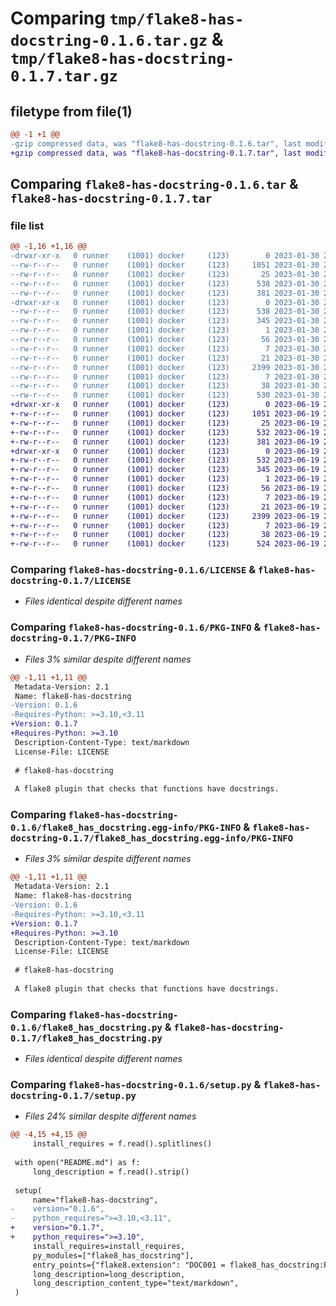 # Comparing `tmp/flake8-has-docstring-0.1.6.tar.gz` & `tmp/flake8-has-docstring-0.1.7.tar.gz`

## filetype from file(1)

```diff
@@ -1 +1 @@
-gzip compressed data, was "flake8-has-docstring-0.1.6.tar", last modified: Mon Jan 30 23:04:34 2023, max compression
+gzip compressed data, was "flake8-has-docstring-0.1.7.tar", last modified: Mon Jun 19 22:12:23 2023, max compression
```

## Comparing `flake8-has-docstring-0.1.6.tar` & `flake8-has-docstring-0.1.7.tar`

### file list

```diff
@@ -1,16 +1,16 @@
-drwxr-xr-x   0 runner    (1001) docker     (123)        0 2023-01-30 23:04:34.893652 flake8-has-docstring-0.1.6/
--rw-r--r--   0 runner    (1001) docker     (123)     1051 2023-01-30 23:04:32.000000 flake8-has-docstring-0.1.6/LICENSE
--rw-r--r--   0 runner    (1001) docker     (123)       25 2023-01-30 23:04:32.000000 flake8-has-docstring-0.1.6/MANIFEST.in
--rw-r--r--   0 runner    (1001) docker     (123)      538 2023-01-30 23:04:34.893652 flake8-has-docstring-0.1.6/PKG-INFO
--rw-r--r--   0 runner    (1001) docker     (123)      381 2023-01-30 23:04:32.000000 flake8-has-docstring-0.1.6/README.md
-drwxr-xr-x   0 runner    (1001) docker     (123)        0 2023-01-30 23:04:34.893652 flake8-has-docstring-0.1.6/flake8_has_docstring.egg-info/
--rw-r--r--   0 runner    (1001) docker     (123)      538 2023-01-30 23:04:34.000000 flake8-has-docstring-0.1.6/flake8_has_docstring.egg-info/PKG-INFO
--rw-r--r--   0 runner    (1001) docker     (123)      345 2023-01-30 23:04:34.000000 flake8-has-docstring-0.1.6/flake8_has_docstring.egg-info/SOURCES.txt
--rw-r--r--   0 runner    (1001) docker     (123)        1 2023-01-30 23:04:34.000000 flake8-has-docstring-0.1.6/flake8_has_docstring.egg-info/dependency_links.txt
--rw-r--r--   0 runner    (1001) docker     (123)       56 2023-01-30 23:04:34.000000 flake8-has-docstring-0.1.6/flake8_has_docstring.egg-info/entry_points.txt
--rw-r--r--   0 runner    (1001) docker     (123)        7 2023-01-30 23:04:34.000000 flake8-has-docstring-0.1.6/flake8_has_docstring.egg-info/requires.txt
--rw-r--r--   0 runner    (1001) docker     (123)       21 2023-01-30 23:04:34.000000 flake8-has-docstring-0.1.6/flake8_has_docstring.egg-info/top_level.txt
--rw-r--r--   0 runner    (1001) docker     (123)     2399 2023-01-30 23:04:32.000000 flake8-has-docstring-0.1.6/flake8_has_docstring.py
--rw-r--r--   0 runner    (1001) docker     (123)        7 2023-01-30 23:04:32.000000 flake8-has-docstring-0.1.6/requirements.txt
--rw-r--r--   0 runner    (1001) docker     (123)       38 2023-01-30 23:04:34.893652 flake8-has-docstring-0.1.6/setup.cfg
--rw-r--r--   0 runner    (1001) docker     (123)      530 2023-01-30 23:04:32.000000 flake8-has-docstring-0.1.6/setup.py
+drwxr-xr-x   0 runner    (1001) docker     (123)        0 2023-06-19 22:12:23.411202 flake8-has-docstring-0.1.7/
+-rw-r--r--   0 runner    (1001) docker     (123)     1051 2023-06-19 22:12:22.000000 flake8-has-docstring-0.1.7/LICENSE
+-rw-r--r--   0 runner    (1001) docker     (123)       25 2023-06-19 22:12:22.000000 flake8-has-docstring-0.1.7/MANIFEST.in
+-rw-r--r--   0 runner    (1001) docker     (123)      532 2023-06-19 22:12:23.411202 flake8-has-docstring-0.1.7/PKG-INFO
+-rw-r--r--   0 runner    (1001) docker     (123)      381 2023-06-19 22:12:22.000000 flake8-has-docstring-0.1.7/README.md
+drwxr-xr-x   0 runner    (1001) docker     (123)        0 2023-06-19 22:12:23.411202 flake8-has-docstring-0.1.7/flake8_has_docstring.egg-info/
+-rw-r--r--   0 runner    (1001) docker     (123)      532 2023-06-19 22:12:23.000000 flake8-has-docstring-0.1.7/flake8_has_docstring.egg-info/PKG-INFO
+-rw-r--r--   0 runner    (1001) docker     (123)      345 2023-06-19 22:12:23.000000 flake8-has-docstring-0.1.7/flake8_has_docstring.egg-info/SOURCES.txt
+-rw-r--r--   0 runner    (1001) docker     (123)        1 2023-06-19 22:12:23.000000 flake8-has-docstring-0.1.7/flake8_has_docstring.egg-info/dependency_links.txt
+-rw-r--r--   0 runner    (1001) docker     (123)       56 2023-06-19 22:12:23.000000 flake8-has-docstring-0.1.7/flake8_has_docstring.egg-info/entry_points.txt
+-rw-r--r--   0 runner    (1001) docker     (123)        7 2023-06-19 22:12:23.000000 flake8-has-docstring-0.1.7/flake8_has_docstring.egg-info/requires.txt
+-rw-r--r--   0 runner    (1001) docker     (123)       21 2023-06-19 22:12:23.000000 flake8-has-docstring-0.1.7/flake8_has_docstring.egg-info/top_level.txt
+-rw-r--r--   0 runner    (1001) docker     (123)     2399 2023-06-19 22:12:22.000000 flake8-has-docstring-0.1.7/flake8_has_docstring.py
+-rw-r--r--   0 runner    (1001) docker     (123)        7 2023-06-19 22:12:22.000000 flake8-has-docstring-0.1.7/requirements.txt
+-rw-r--r--   0 runner    (1001) docker     (123)       38 2023-06-19 22:12:23.411202 flake8-has-docstring-0.1.7/setup.cfg
+-rw-r--r--   0 runner    (1001) docker     (123)      524 2023-06-19 22:12:22.000000 flake8-has-docstring-0.1.7/setup.py
```

### Comparing `flake8-has-docstring-0.1.6/LICENSE` & `flake8-has-docstring-0.1.7/LICENSE`

 * *Files identical despite different names*

### Comparing `flake8-has-docstring-0.1.6/PKG-INFO` & `flake8-has-docstring-0.1.7/PKG-INFO`

 * *Files 3% similar despite different names*

```diff
@@ -1,11 +1,11 @@
 Metadata-Version: 2.1
 Name: flake8-has-docstring
-Version: 0.1.6
-Requires-Python: >=3.10,<3.11
+Version: 0.1.7
+Requires-Python: >=3.10
 Description-Content-Type: text/markdown
 License-File: LICENSE
 
 # flake8-has-docstring
 
 A flake8 plugin that checks that functions have docstrings.
```

### Comparing `flake8-has-docstring-0.1.6/flake8_has_docstring.egg-info/PKG-INFO` & `flake8-has-docstring-0.1.7/flake8_has_docstring.egg-info/PKG-INFO`

 * *Files 3% similar despite different names*

```diff
@@ -1,11 +1,11 @@
 Metadata-Version: 2.1
 Name: flake8-has-docstring
-Version: 0.1.6
-Requires-Python: >=3.10,<3.11
+Version: 0.1.7
+Requires-Python: >=3.10
 Description-Content-Type: text/markdown
 License-File: LICENSE
 
 # flake8-has-docstring
 
 A flake8 plugin that checks that functions have docstrings.
```

### Comparing `flake8-has-docstring-0.1.6/flake8_has_docstring.py` & `flake8-has-docstring-0.1.7/flake8_has_docstring.py`

 * *Files identical despite different names*

### Comparing `flake8-has-docstring-0.1.6/setup.py` & `flake8-has-docstring-0.1.7/setup.py`

 * *Files 24% similar despite different names*

```diff
@@ -4,15 +4,15 @@
     install_requires = f.read().splitlines()
 
 with open("README.md") as f:
     long_description = f.read().strip()
 
 setup(
     name="flake8-has-docstring",
-    version="0.1.6",
-    python_requires=">=3.10,<3.11",
+    version="0.1.7",
+    python_requires=">=3.10",
     install_requires=install_requires,
     py_modules=["flake8_has_docstring"],
     entry_points={"flake8.extension": "DOC001 = flake8_has_docstring:Plugin"},
     long_description=long_description,
     long_description_content_type="text/markdown",
 )
```

